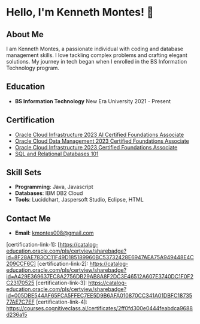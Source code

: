# Hello, I'm Kenneth Montes! 👋

## About Me

I am Kenneth Montes, a passionate individual with coding and database management skills. I love tackling complex problems and crafting elegant solutions. My journey in tech began when I enrolled in the BS Information Technology program.

## Education

- **BS Information Technology**
  New Era University
  2021 - Present

## Certification

- [Oracle Cloud Infrastructure 2023 AI Certified Foundations Associate](certification-link-1)
- [Oracle Cloud Data Management 2023 Certified Foundations Associate](certification-link-2)
- [Oracle Cloud Infrastructure 2023 Certified Foundations Associate](certification-link-3)
- [SQL and Relational Databases 101](certification-link-4)

## Skill Sets

- **Programming**: Java, Javascript
- **Databases**: IBM DB2 Cloud
- **Tools**: Lucidchart, Jaspersoft Studio, Eclipse, HTML

## Contact Me

- **Email**: kmontes008@gmail.com

[certification-link-1]: [https://catalog-education.oracle.com/pls/certview/sharebadge?id=8F28AE783CC11F49D185189960BC53732428E6947AEA75A949448E4C209CCF6C] <!-- Insert actual hyperlink for Oracle Cloud AI Certified Foundations Associate -->
[certification-link-2]: https://catalog-education.oracle.com/pls/certview/sharebadge?id=A429E369637EC8A2756DB29AB8A8F2DC3E46512A607E3740DC1F0F2C23170525  <!-- Insert actual hyperlink for Oracle Cloud Data Management Certified Foundations Associate -->
[certification-link-3]: https://catalog-education.oracle.com/pls/certview/sharebadge?id=005DBE544AF65FCA5FFEC7EE5D9B6AFA010870CC341A01DBFC1873577AE7C7EF  <!-- Insert actual hyperlink for Oracle Cloud Infrastructure Certified Foundations Associate -->
[certification-link-4]: https://courses.cognitiveclass.ai/certificates/2ff0fd300e0444feabdca9688d236a15  <!-- Insert actual hyperlink for SQL and Relational Databases 101 -->

